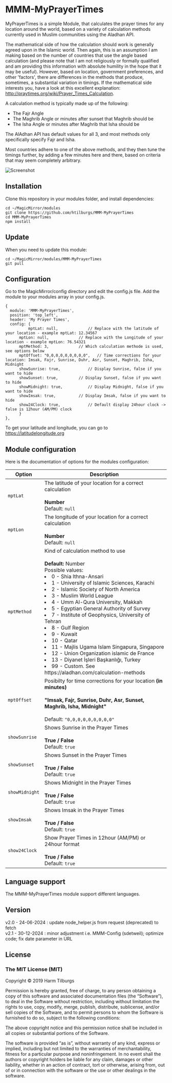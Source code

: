 # MMM-MyPrayerTimes
MyPrayerTimes is a simple Module, that calculates the prayer times for any location around the world, based on a variety of calculation methods currently used in Muslim communities using the Aladhan API. 

The mathematical side of how the calculation should work is generally agreed upon in the Islamic world. Then again, this is an assumption I am making based on the number of countries that use the angle based calculation (and please note that I am not religiously or formally qualified and am providing this information with absolute humility in the hope that it may be useful). However, based on location, government preferences, and other 'factors', there are differences in the methods that produce, sometimes, a substantial variation in timings. If the mathematical side interests you, have a look at this excellent explanation: http://praytimes.org/wiki/Prayer_Times_Calculation.

A calculation method is typically made up of the following:

- The Fajr Angle
- The Maghrib Angle or minutes after sunset that Maghrib should be
- The Isha Angle or minutes after Maghrib that Isha should be

The AlAdhan API has default values for all 3, and most methods only specifically specify Fajr and Isha.

Most countries adhere to one of the above methods, and they then tune the timings further, by adding a few minutes here and there, based on criteria that may seem completely arbitrary. 

![Screenshot](screenshot.png)

## Installation
Clone this repository in your modules folder, and install dependencies:

```
cd ~/MagicMirror/modules 
git clone https://github.com/htilburgs/MMM-MyPrayerTimes
cd MMM-MyPrayerTimes
npm install 
```
## Update
When you need to update this module:

```
cd ~/MagicMirror/modules/MMM-MyPrayerTimes
git pull
```

## Configuration
Go to the MagicMirror/config directory and edit the config.js file.
Add the module to your modules array in your config.js.

```
{
  module: 'MMM-MyPrayerTimes',
  position: 'top_left',
  header: 'My Prayer Times',
  config: {
          mptLat: null,				// Replace with the latitude of your location - example mptLat: 12.34567
	  mptLon: null,				// Replace with the Longitude of your location - example mptLon: 76.54321
	  mptMethod: 3,				// Which calculation methode is used, see options below
	  mptOffset: "0,0,0,0,0,0,0,0,0",	// Time corrections for your location: Imsak, Fajr, Sunrise, Duhr, Asr, Sunset, Maghrib, Isha, Midnight
	  showSunrise: true,			// Display Sunrise, false if you want to hide
	  showSunset: true,			// Display Sunset, false if you want to hide
	  showMidnight: true,			// Display Midnight, false if you want to hide
	  showImsak: true,			// Display Imsak, false if you want to hide
	  show24Clock: true,			// Default display 24hour clock -> false is 12hour (AM/PM) clock
	  }
},
```
To get your latitude and longitude, you can go to https://latitudelongitude.org

## Module configuration
Here is the documentation of options for the modules configuration:

<table>
  <thead>
    <tr>
      <th>Option</th>
      <th>Description</th>
    </tr>
  </thead>
  <tbody>
    <tr>
      <td><code>mptLat</code></td>
      <td>The latitude of your location for a correct calculation<br /><br /><strong>Number</strong><br />Default: <code>null</code></td>
    </tr>
    <tr>
      <td><code>mptLon</code></td>
      <td>The longitude of your location for a correct calculation<br /><br /><strong>Number</strong><br />Default: <code>null</code></td>
    </tr>
    <tr>
      <td><code>mptMethod</code></td>
      <td>Kind of calculation method to use<br /><br /><strong>Default: </strong>Number<br /></strong>Possible values:
	  <li>0 - Shia Ithna-Ansari</li>
	  <li>1 - University of Islamic Sciences, Karachi</li>
	  <li>2 - Islamic Society of North America</li>
	  <li>3 - Muslim World League</li>
	  <li>4 - Umm Al-Qura University, Makkah</li>
	  <li>5 - Egyptian General Authority of Survey</li>
	  <li>7 - Institute of Geophysics, University of Tehran</li>
	  <li>8 - Gulf Region</li>
	  <li>9 - Kuwait</li>
	  <li>10 - Qatar</li>
	  <li>11 - Majlis Ugama Islam Singapura, Singapore</li>
	  <li>12 - Union Organization islamic de France</li>
	  <li>13 - Diyanet İşleri Başkanlığı, Turkey</li>
	  <li>99 - Custom. See https://aladhan.com/calculation-methods</li>
	</strong></td>
    </tr>
    <tr>
      <td><code>mptOffset</code></td>
	<td>Posibilty for time corrections for your location <strong>(in minutes)</strong><br /><br /><strong>"Imsak, Fajr, Sunrise, Duhr, Asr, Sunset, Maghrib, Isha, Midnight"<br /></strong><br />Default: <code>"0,0,0,0,0,0,0,0,0"</code></td>
    </tr>	
    <tr>
      <td><code>showSunrise</code></td>
      <td>Shows Sunrise in the Prayer Times<br /><br /><strong>True / False</strong><br />Default: <code>true</code></td>
    </tr>
     <tr>
      <td><code>showSunset</code></td>
      <td>Shows Sunset in the Prayer Times<br /><br /><strong>True / False</strong><br />Default: <code>true</code></td>
    </tr>
    <tr>
      <td><code>showMidnight</code></td>
      <td>Shows Midnight in the Prayer Times<br /><br /><strong>True / False</strong><br />Default: <code>true</code></td>
    </tr>
    <tr>
      <td><code>showImsak</code></td>
      <td>Shows Imsak in the Prayer Times<br /><br /><strong>True / False</strong><br />Default: <code>true</code></td>
    </tr>
    <tr>
      <td><code>show24Clock</code></td>
      <td>Show Prayer Times in 12hour (AM/PM) or 24hour format<br /><br /><strong>True / False</strong><br />Default: <code>true</code></td>
    </tr>
</tbody>
</table>

## Language support
The MMM-MyPrayerTimes module support different languages. 

## Version

v2.0 - 24-06-2024	: update node_helper.js from request (deprecated) to fetch <br/>
v2.1 - 30-12-2024	: minor adjustment i.e. MMM-Config (sdetweil); optimize code; fix date parameter in URL

## License
### The MIT License (MIT)

Copyright © 2019 Harm Tilburgs

Permission is hereby granted, free of charge, to any person obtaining a copy of this software and associated documentation files (the “Software”), to deal in the Software without restriction, including without limitation the rights to use, copy, modify, merge, publish, distribute, sublicense, and/or sell copies of the Software, and to permit persons to whom the Software is furnished to do so, subject to the following conditions:

The above copyright notice and this permission notice shall be included in all copies or substantial portions of the Software.

The software is provided “as is”, without warranty of any kind, express or implied, including but not limited to the warranties of merchantability, fitness for a particular purpose and noninfringement. In no event shall the authors or copyright holders be liable for any claim, damages or other liability, whether in an action of contract, tort or otherwise, arising from, out of or in connection with the software or the use or other dealings in the software.
